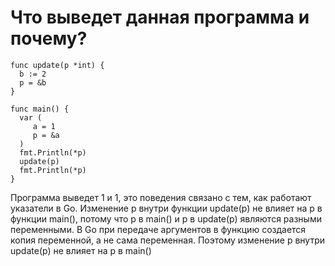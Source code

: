 # Что выведет данная программа и почему?

```
func update(p *int) {
  b := 2
  p = &b
}

func main() {
  var (
     a = 1
     p = &a
  )
  fmt.Println(*p)
  update(p)
  fmt.Println(*p)
}

```

Программа выведет 1 и 1, это поведения связано с тем, как работают указатели в Go.
Изменение p внутри функции update(p) не влияет на p в функции main(), потому что p в main() и p в update(p) являются разными переменными. В Go при передаче аргументов в функцию создается копия переменной, а не сама переменная. Поэтому изменение p внутри update(p) не влияет на p в main()